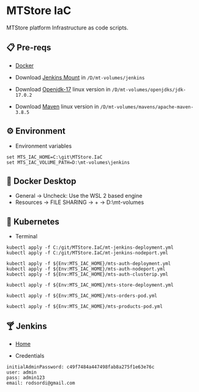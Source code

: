 # MTStore IaC

MTStore platform Infrastructure as code scripts.

## 📋 Pre-reqs

* [Docker](https://docs.docker.com/desktop/windows/install/)

* Download [Jenkins Mount](https://github.com/rodsordi/MTStore.JenkinsMount) in `/D/mt-volumes/jenkins`

* Download [Openjdk-17](https://jdk.java.net/archive/) linux version in `/D/mt-volumes/openjdks/jdk-17.0.2`

* Download [Maven](https://maven.apache.org/download.cgi) linux version in `/D/mt-volumes/mavens/apache-maven-3.8.5`

## ⚙️ Environment

* Environment variables

```
set MTS_IAC_HOME=C:\git\MTStore.IaC
set MTS_IAC_VOLUME_PATH=D:\mt-volumes\jenkins
```

## 🚢 Docker Desktop

* General -> Uncheck: Use the WSL 2 based engine
* Resources -> FILE SHARING -> + -> D:\mt-volumes

## 🎼 Kubernetes

* Terminal

```
kubectl apply -f C:/git/MTStore.IaC/mt-jenkins-deployment.yml
kubectl apply -f C:/git/MTStore.IaC/mt-jenkins-nodeport.yml

kubectl apply -f ${Env:MTS_IAC_HOME}/mts-auth-deployment.yml
kubectl apply -f ${Env:MTS_IAC_HOME}/mts-auth-nodeport.yml
kubectl apply -f ${Env:MTS_IAC_HOME}/mts-auth-clusterip.yml

kubectl apply -f ${Env:MTS_IAC_HOME}/mts-store-deployment.yml

kubectl apply -f ${Env:MTS_IAC_HOME}/mts-orders-pod.yml

kubectl apply -f ${Env:MTS_IAC_HOME}/mts-products-pod.yml
```

## 🍸 Jenkins

* [Home](http://localhost:30000)

* Credentials

```
initialAdminPassword: c49f7484a447498fab8a275f1e63e76c
user: admin
pass: admin123
email: rodsordi@gmail.com
```